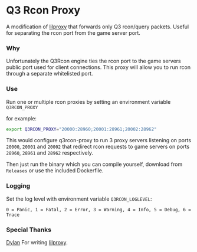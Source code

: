 # Q3 Rcon Proxy

A modification of [lilproxy][lilproxy_url] that forwards only Q3 rcon/query packets. Useful for separating the rcon port from the game server port.

### Why

Unfortunately the Q3Rcon engine ties the rcon port to the game servers public port used for client connections. This proxy will allow you to run rcon through a separate whitelisted port.

### Use

Run one or multiple rcon proxies by setting an environment variable `Q3RCON_PROXY`

for example:

```bash
export Q3RCON_PROXY="20000:28960;20001:28961;20002:28962"
```

This would configure q3rcon-proxy to run 3 proxy servers listening on ports `20000`, `20001` and `20002` that redirect rcon requests to game servers on ports `28960`, `28961` and `28962` respectively.

Then just run the binary which you can compile yourself, download from `Releases` or use the included Dockerfile.

### Logging

Set the log level with environment variable `Q3RCON_LOGLEVEL`:

`0 = Panic, 1 = Fatal, 2 = Error, 3 = Warning, 4 = Info, 5 = Debug, 6 = Trace`

### Special Thanks

[Dylan][user_link] For writing [lilproxy][lilproxy_url].

[lilproxy_url]: https://github.com/dgparker/lilproxy
[user_link]: https://github.com/dgparker
